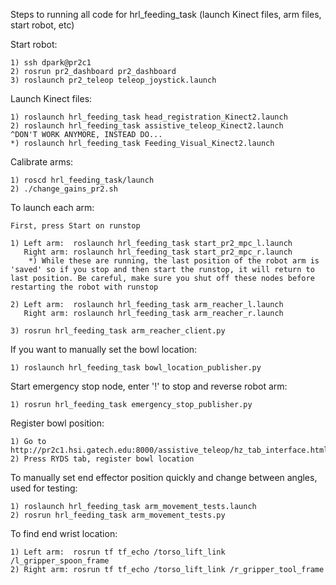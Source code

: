 Steps to running all code for hrl_feeding_task (launch Kinect files, arm files, start robot, etc)

Start robot:

	1) ssh dpark@pr2c1
	2) rosrun pr2_dashboard pr2_dashboard 
	3) roslaunch pr2_teleop teleop_joystick.launch

Launch Kinect files:

	1) roslaunch hrl_feeding_task head_registration_Kinect2.launch
	2) roslaunch hrl_feeding_task assistive_teleop_Kinect2.launch
	^DON'T WORK ANYMORE, INSTEAD DO...
	*) roslaunch hrl_feeding_task Feeding_Visual_Kinect2.launch

Calibrate arms:

	1) roscd hrl_feeding_task/launch
	2) ./change_gains_pr2.sh

To launch each arm:

	First, press Start on runstop

	1) Left arm:  roslaunch hrl_feeding_task start_pr2_mpc_l.launch
   	   Right arm: roslaunch hrl_feeding_task start_pr2_mpc_r.launch
		*) While these are running, the last position of the robot arm is 'saved' so if you stop and then start the runstop, it will return to last position. Be careful, make sure you shut off these nodes before restarting the robot with runstop
		
	2) Left arm:  roslaunch hrl_feeding_task arm_reacher_l.launch
   	   Right arm: roslaunch hrl_feeding_task arm_reacher_r.launch
   	   
	3) rosrun hrl_feeding_task arm_reacher_client.py

If you want to manually set the bowl location:

	1) roslaunch hrl_feeding_task bowl_location_publisher.py
	
Start emergency stop node, enter '!' to stop and reverse robot arm:

	1) rosrun hrl_feeding_task emergency_stop_publisher.py

Register bowl position:

	1) Go to http://pr2c1.hsi.gatech.edu:8000/assistive_teleop/hz_tab_interface.html
	2) Press RYDS tab, register bowl location

To manually set end effector position quickly and change between angles, used for testing:

	1) roslaunch hrl_feeding_task arm_movement_tests.launch
	2) rosrun hrl_feeding_task arm_movement_tests.py

To find end wrist location:

	1) Left arm:  rosrun tf tf_echo /torso_lift_link /l_gripper_spoon_frame
	2) Right arm: rosrun tf tf_echo /torso_lift_link /r_gripper_tool_frame


